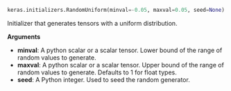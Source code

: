 ```python
keras.initializers.RandomUniform(minval=-0.05, maxval=0.05, seed=None)
```

Initializer that generates tensors with a uniform distribution.

**Arguments**

- **minval**: A python scalar or a scalar tensor. Lower bound of the range of random values to generate.
- **maxval**: A python scalar or a scalar tensor. Upper bound of the range of random values to generate. Defaults to 1 for float types.
- **seed**: A Python integer. Used to seed the random generator.